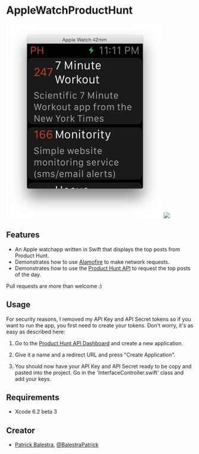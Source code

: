 AppleWatchProductHunt
=====================
<img src="screenshot1.png"><img src="screenshot2">
## Features
- An Apple watchapp written in Swift that displays the top posts from Product Hunt.
- Demonstrates how to use <a href="https://github.com/Alamofire/Alamofire" target="_blank">Alamofire</a> to make network requests.
- Demonstrates how to use the <a href="https://api.producthunt.com/v1/docs" target="_blank">Product Hunt API</a> to request the top posts of the day.

Pull requests are more than welcome :)

## Usage
For security reasons, I removed my API Key and API Secret tokens so if you want to run the app, you first need to create your tokens. Don't worry, it's as easy as described here:

1) Go to the <a href="https://www.producthunt.com/v1/oauth/applications" target="_blank">Product Hunt API Dashboard</a> and create a new application.

2) Give it a name and a redirect URL and press "Create Application". 

3) You should now have your API Key and API Secret ready to be copy and pasted into the project. Go in the 'InterfaceController.swift' class and add your keys.

## Requirements
- Xcode 6.2 beta 3

## Creator
- <a href="http://www.patrickbalestra.com">Patrick Balestra</a>, <a href="http://www.twitter.com/BalestraPatrick">@BalestraPatrick</a>
